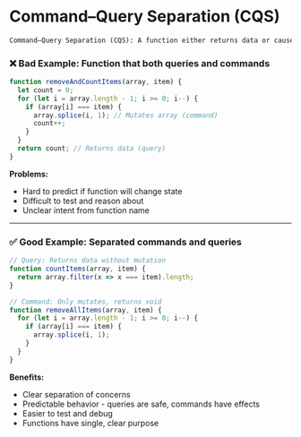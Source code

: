# Command–Query Separation (CQS)

```markdown
Command–Query Separation (CQS): A function either returns data or causes effects, never both.
```

### ❌ Bad Example: Function that both queries and commands

```javascript
function removeAndCountItems(array, item) {
  let count = 0;
  for (let i = array.length - 1; i >= 0; i--) {
    if (array[i] === item) {
      array.splice(i, 1); // Mutates array (command)
      count++;
    }
  }
  return count; // Returns data (query)
}
```

**Problems:**
- Hard to predict if function will change state
- Difficult to test and reason about
- Unclear intent from function name

---

### ✅ Good Example: Separated commands and queries

```javascript
// Query: Returns data without mutation
function countItems(array, item) {
  return array.filter(x => x === item).length;
}

// Command: Only mutates, returns void
function removeAllItems(array, item) {
  for (let i = array.length - 1; i >= 0; i--) {
    if (array[i] === item) {
      array.splice(i, 1);
    }
  }
}
```

**Benefits:**
- Clear separation of concerns
- Predictable behavior - queries are safe, commands have effects
- Easier to test and debug
- Functions have single, clear purpose